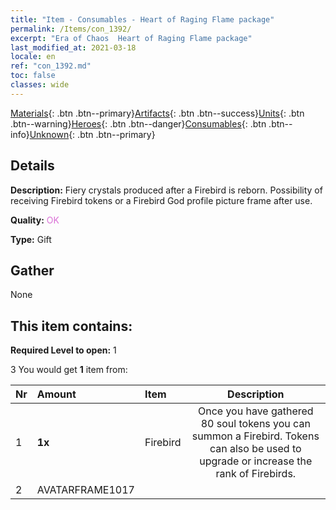 ```yaml
---
title: "Item - Consumables - Heart of Raging Flame package"
permalink: /Items/con_1392/
excerpt: "Era of Chaos  Heart of Raging Flame package"
last_modified_at: 2021-03-18
locale: en
ref: "con_1392.md"
toc: false
classes: wide
---
```

 [Materials](/Items/){: .btn .btn--primary}[Artifacts](/Items/Artifacts/){: .btn .btn--success}[Units](/Items/Units/){: .btn .btn--warning}[Heroes](/Items/Heroes/){: .btn .btn--danger}[Consumables](/Items/Consumables/){: .btn .btn--info}[Unknown](/Items/Unknown/){: .btn .btn--primary}

## Details
 **Description:** Fiery crystals produced after a Firebird is reborn. Possibility of receiving Firebird tokens or a Firebird God profile picture frame after use.

 **Quality:** <span style="color: #DA70D6">OK</span>

 **Type:** Gift

## Gather

  None

## This item contains:

 **Required Level to open:** 1

 3 You would get **1** item  from:

  | Nr | Amount |     Item    | Description |
  |:---|:-------|:------------|:-----------:|
  | 1 |  **1x** | Firebird | Once you have gathered 80 soul tokens you can summon a Firebird. Tokens can also be used to upgrade or increase the rank of Firebirds.  | 
  | 2 | AVATARFRAME1017 | 
